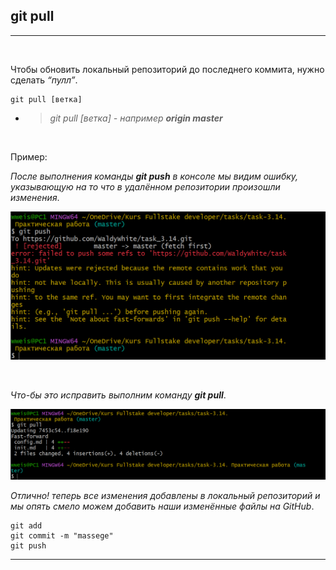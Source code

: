 ## git pull
---
<br>

Чтобы обновить локальный репозиторий до последнего коммита, нужно сделать *“пулл”*.

```bash=
git pull [ветка]
```
- >*git pull [ветка] - например **origin master***

<br>

 Пример:

*После выполнения команды **git push** в консоле мы видим ошибку, указывающую на то что в удалённом репозитории произошли изменения*.

![git push error](git.pull.error.PNG)

<br>

*Что-бы это исправить выполним команду **git pull***.

![git pull](git.pull.PNG)

*Отлично! теперь все изменения добавлены в локальный репозиторий и мы опять смело можем добавить наши изменённые файлы на GitHub*.

```bash=
git add
git commit -m "massege"
git push
```

---
